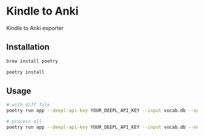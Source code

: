 # Kindle to Anki

Kindle to Anki exporter

## Installation

```bash
brew install poetry
```

```bash
poetry install
```

## Usage

```bash
# with diff file
poetry run app --deepl-api-key YOUR_DEEPL_API_KEY --input vocab.db --output vocab.csv --diff diff.txt
```

```bash
# process all
poetry run app --deepl-api-key YOUR_DEEPL_API_KEY --input vocab.db --output vocab.csv
```
